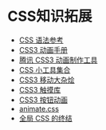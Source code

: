 CSS知识拓展
===

- [CSS 语法参考](http://tympanus.net/codrops/css_reference/)
- [CSS3 动画手册](http://isux.tencent.com/css3/index.html)
- [腾讯 CSS3 动画制作工具](http://isux.tencent.com/css3/tools.html)
- [CSS 小工具集合](http://linxz.github.io/tianyizone/)
- [CSS3 移动大杂烩](http://www.note12.com/category/blog/2014-6-5/538fe0a9f786f1b7019a4dfb)
- [CSS3 触摸库](http://bouncejs.com/)
- [CSS3 按钮动画](http://fian.my.id/Waves/)
- [animate.css](http://daneden.github.io/animate.css/)
- [全局 CSS 的终结](http://www.alloyteam.com/2015/10/8536/)